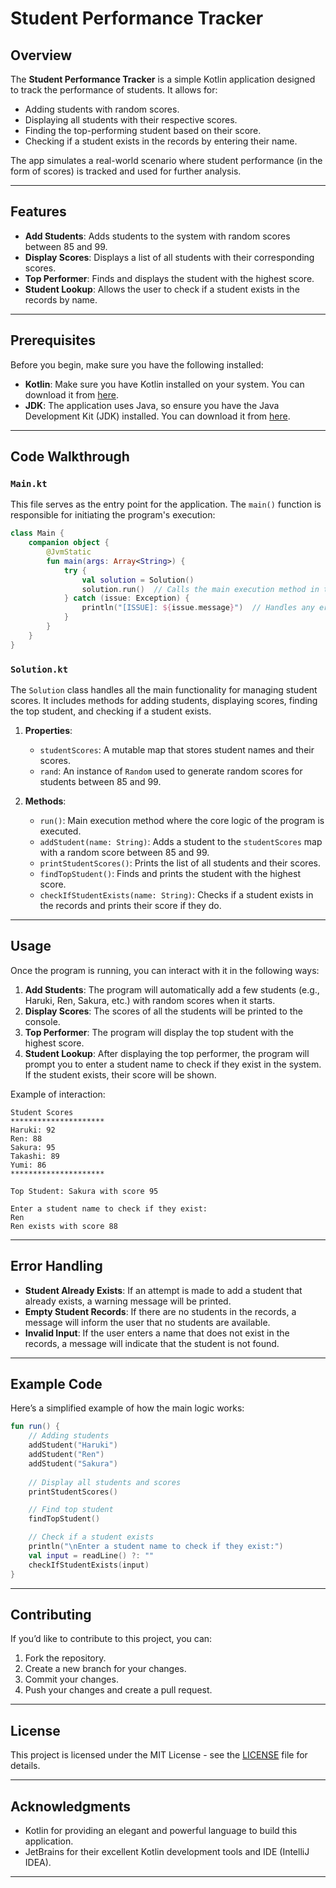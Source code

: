 # Student Performance Tracker

## Overview

The **Student Performance Tracker** is a simple Kotlin application designed to track the performance of students. It allows for:

* Adding students with random scores.
* Displaying all students with their respective scores.
* Finding the top-performing student based on their score.
* Checking if a student exists in the records by entering their name.

The app simulates a real-world scenario where student performance (in the form of scores) is tracked and used for further analysis.

---

## Features

* **Add Students**: Adds students to the system with random scores between 85 and 99.
* **Display Scores**: Displays a list of all students with their corresponding scores.
* **Top Performer**: Finds and displays the student with the highest score.
* **Student Lookup**: Allows the user to check if a student exists in the records by name.

---

## Prerequisites

Before you begin, make sure you have the following installed:

* **Kotlin**: Make sure you have Kotlin installed on your system. You can download it from [here](https://kotlinlang.org/).
* **JDK**: The application uses Java, so ensure you have the Java Development Kit (JDK) installed. You can download it from [here](https://www.oracle.com/java/technologies/javase-jdk11-downloads.html).

---

## Code Walkthrough

### `Main.kt`

This file serves as the entry point for the application. The `main()` function is responsible for initiating the program's execution:

```kotlin
class Main {
    companion object {
        @JvmStatic
        fun main(args: Array<String>) {
            try {
                val solution = Solution()
                solution.run()  // Calls the main execution method in the Solution class
            } catch (issue: Exception) {
                println("[ISSUE]: ${issue.message}")  // Handles any errors that might occur
            }
        }
    }
}
```

### `Solution.kt`

The `Solution` class handles all the main functionality for managing student scores. It includes methods for adding students, displaying scores, finding the top student, and checking if a student exists.

1. **Properties**:

   * `studentScores`: A mutable map that stores student names and their scores.
   * `rand`: An instance of `Random` used to generate random scores for students between 85 and 99.

2. **Methods**:

   * `run()`: Main execution method where the core logic of the program is executed.
   * `addStudent(name: String)`: Adds a student to the `studentScores` map with a random score between 85 and 99.
   * `printStudentScores()`: Prints the list of all students and their scores.
   * `findTopStudent()`: Finds and prints the student with the highest score.
   * `checkIfStudentExists(name: String)`: Checks if a student exists in the records and prints their score if they do.

---

## Usage

Once the program is running, you can interact with it in the following ways:

1. **Add Students**: The program will automatically add a few students (e.g., Haruki, Ren, Sakura, etc.) with random scores when it starts.
2. **Display Scores**: The scores of all the students will be printed to the console.
3. **Top Performer**: The program will display the top student with the highest score.
4. **Student Lookup**: After displaying the top performer, the program will prompt you to enter a student name to check if they exist in the system. If the student exists, their score will be shown.

Example of interaction:

```
Student Scores
*********************
Haruki: 92
Ren: 88
Sakura: 95
Takashi: 89
Yumi: 86
*********************

Top Student: Sakura with score 95

Enter a student name to check if they exist:
Ren
Ren exists with score 88
```

---

## Error Handling

* **Student Already Exists**: If an attempt is made to add a student that already exists, a warning message will be printed.
* **Empty Student Records**: If there are no students in the records, a message will inform the user that no students are available.
* **Invalid Input**: If the user enters a name that does not exist in the records, a message will indicate that the student is not found.

---

## Example Code

Here’s a simplified example of how the main logic works:

```kotlin
fun run() {
    // Adding students
    addStudent("Haruki")
    addStudent("Ren")
    addStudent("Sakura")
    
    // Display all students and scores
    printStudentScores()

    // Find top student
    findTopStudent()

    // Check if a student exists
    println("\nEnter a student name to check if they exist:")
    val input = readLine() ?: ""
    checkIfStudentExists(input)
}
```

---

## Contributing

If you’d like to contribute to this project, you can:

1. Fork the repository.
2. Create a new branch for your changes.
3. Commit your changes.
4. Push your changes and create a pull request.

---

## License

This project is licensed under the MIT License - see the [LICENSE](LICENSE) file for details.

---

## Acknowledgments

* Kotlin for providing an elegant and powerful language to build this application.
* JetBrains for their excellent Kotlin development tools and IDE (IntelliJ IDEA).

---
